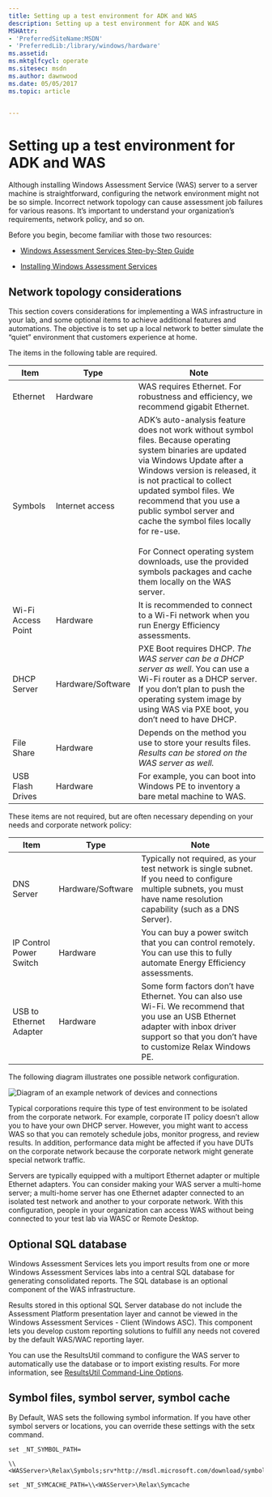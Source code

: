 ```yaml
---
title: Setting up a test environment for ADK and WAS
description: Setting up a test environment for ADK and WAS
MSHAttr:
- 'PreferredSiteName:MSDN'
- 'PreferredLib:/library/windows/hardware'
ms.assetid: 
ms.mktglfcycl: operate
ms.sitesec: msdn
ms.author: dawnwood
ms.date: 05/05/2017
ms.topic: article


---
```


# Setting up a test environment for ADK and WAS

Although installing Windows Assessment Service (WAS) server to a server machine is straightforward, configuring the network environment might not be so simple. Incorrect network topology can cause assessment job failures for various reasons. It’s important to understand your organization’s requirements, network policy, and so on.

Before you begin, become familiar with those two resources:

-   [Windows Assessment Services Step-by-Step Guide](https://msdn.microsoft.com/en-us/library/windows/hardware/hh825315.aspx)

-   [Installing Windows Assessment Services](https://msdn.microsoft.com/library/windows/hardware/hh825515)

## Network topology considerations

This section covers considerations for implementing a WAS infrastructure in your lab, and some optional items to achieve
additional features and automations. The objective is to set up a local network to better simulate the “quiet” environment that customers experience at home.

The items in the following table are required.


|        Item        |       Type        |                                                                                                                                                                                                                          Note                                                                                                                                                                                                                           |
|--------------------|-------------------|---------------------------------------------------------------------------------------------------------------------------------------------------------------------------------------------------------------------------------------------------------------------------------------------------------------------------------------------------------------------------------------------------------------------------------------------------------|
|      Ethernet      |     Hardware      |                                                                                                                                                                                  WAS requires Ethernet. For robustness and efficiency, we recommend gigabit Ethernet.                                                                                                                                                                                   |
|      Symbols       |  Internet access  | ADK’s auto-analysis feature does not work without symbol files. Because operating system binaries are updated via Windows Update after a Windows version is released, it is not practical to collect updated symbol files. We recommend that you use a public symbol server and cache the symbol files locally for re-use.<br/><br/>For Connect operating system downloads, use the provided symbols packages and cache them locally on the WAS server. |
| Wi-Fi Access Point |     Hardware      |                                                                                                                                                                               It is recommended to connect to a Wi-Fi network when you run Energy Efficiency assessments.                                                                                                                                                                               |
|    DHCP Server     | Hardware/Software |                                                                                                            PXE Boot requires DHCP. *The WAS server can be a DHCP server as well*. You can use a Wi-Fi router as a DHCP server. If you don’t plan to push the operating system image by using WAS via PXE boot, you don’t need to have DHCP.                                                                                                             |
|     File Share     |     Hardware      |                                                                                                                                                                      Depends on the method you use to store your results files. *Results can be stored on the WAS server as well.*                                                                                                                                                                      |
|  USB Flash Drives  |     Hardware      |                                                                                                                                                                                   For example, you can boot into Windows PE to inventory a bare metal machine to WAS.                                                                                                                                                                                   |

These items are not required, but are often necessary depending on your needs and corporate network policy:

| Item                    | Type              | Note |
|-------------------------|-------------------|------------------------------------------------------------------------------------------------------------------------------------------------------------------------------------------------|
| DNS Server              | Hardware/Software | Typically not required, as your test network is single subnet. If you need to configure multiple subnets, you must have name resolution capability (such as a DNS Server). |
| IP Control Power Switch | Hardware          | You can buy a power switch that you can control remotely. You can use this to fully automate Energy Efficiency assessments. |
| USB to Ethernet Adapter | Hardware          | Some form factors don’t have Ethernet. You can also use Wi-Fi. We recommend that you use an USB Ethernet adapter with inbox driver support so that you don’t have to customize Relax Windows PE. |

The following diagram illustrates one possible network configuration.

![Diagram of an example network of devices and connections](images/web-diagram-network-example-configuration.png)

Typical corporations require this type of test environment to be isolated from the corporate network. For example, corporate IT policy doesn’t allow you to have your own DHCP server. However, you might want to access WAS so that you can remotely schedule jobs, monitor progress, and review results. In addition, performance data might be affected if you have DUTs on the corporate network because the corporate network might generate special network traffic.

Servers are typically equipped with a multiport Ethernet adapter or multiple Ethernet adapters. You can consider making your WAS server a multi-home server; a multi-home server has one Ethernet adapter connected to an isolated test network and another to your corporate network. With this configuration, people in your organization can access WAS without being connected to your test lab via WASC or Remote Desktop.

## Optional SQL database

Windows Assessment Services lets you import results from one or more Windows Assessment Services labs into a central SQL database for generating consolidated reports. The SQL database is an optional component of the WAS infrastructure.

Results stored in this optional SQL Server database do not include the Assessment Platform presentation layer and cannot be
viewed in the Windows Assessment Services - Client (Windows ASC). This component lets you develop custom reporting solutions to fulfill any needs not covered by the default WAS/WAC reporting layer.

You can use the ResultsUtil command to configure the WAS server to automatically use the database or to import existing results. For more information, see [ResultsUtil Command-Line Options](https://msdn.microsoft.com/library/windows/hardware/hh825313.aspx).

## Symbol files, symbol server, symbol cache

By Default, WAS sets the following symbol information. If you have other symbol servers or locations, you can override these settings with the setx command.

```
set _NT_SYMBOL_PATH=

\\<WASServer>\Relax\Symbols;srv*http://msdl.microsoft.com/download/symbols

set _NT_SYMCACHE_PATH=\\<WASServer>\Relax\Symcache
```

